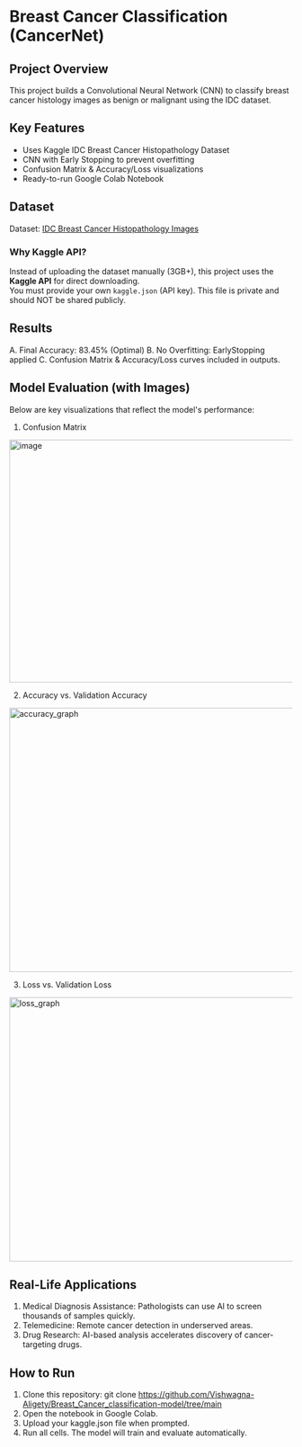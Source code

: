# Breast Cancer Classification (CancerNet)

##  Project Overview
This project builds a Convolutional Neural Network (CNN) to classify breast cancer histology images as benign or malignant using the IDC dataset.


##  Key Features
- Uses Kaggle IDC Breast Cancer Histopathology Dataset
- CNN with Early Stopping to prevent overfitting
- Confusion Matrix & Accuracy/Loss visualizations
- Ready-to-run Google Colab Notebook


##  Dataset
Dataset: [IDC Breast Cancer Histopathology Images](https://www.kaggle.com/paultimothymooney/breast-histopathology-images)

###  Why Kaggle API?
Instead of uploading the dataset manually (3GB+), this project uses the **Kaggle API** for direct downloading.  
You must provide your own `kaggle.json` (API key). This file is private and should NOT be shared publicly.

## Results
A. Final Accuracy: 83.45% (Optimal)
B. No Overfitting: EarlyStopping applied
C. Confusion Matrix & Accuracy/Loss curves included in outputs.

## Model Evaluation (with Images)
Below are key visualizations that reflect the model's performance:

1. Confusion Matrix
<img width="584" height="432" alt="image" src="https://github.com/user-attachments/assets/9bdfa6c2-3569-48ee-9c9c-e9d9eaec3027" />

2. Accuracy vs. Validation Accuracy
<img width="708" height="470" alt="accuracy_graph" src="https://github.com/user-attachments/assets/8f284ddb-ce15-4053-bdb5-3ca7ee576d48" />

3. Loss vs. Validation Loss
<img width="700" height="470" alt="loss_graph" src="https://github.com/user-attachments/assets/a567dc6d-9773-4cfe-bf50-92f135016662" />


## Real-Life Applications
1. Medical Diagnosis Assistance: Pathologists can use AI to screen thousands of samples quickly.
2. Telemedicine: Remote cancer detection in underserved areas.
3. Drug Research: AI-based analysis accelerates discovery of cancer-targeting drugs.

##  How to Run
1. Clone this repository:
   git clone https://github.com/Vishwagna-Aligety/Breast_Cancer_classification-model/tree/main
2. Open the notebook in Google Colab.
3. Upload your kaggle.json file when prompted.
4. Run all cells. The model will train and evaluate automatically.
